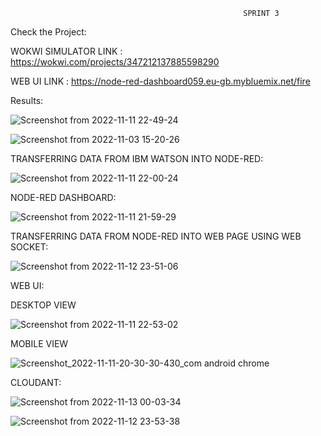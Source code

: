                                                         SPRINT 3

Check the Project:

WOKWI SIMULATOR LINK : https://wokwi.com/projects/347212137885598290

WEB UI LINK : https://node-red-dashboard059.eu-gb.mybluemix.net/fire


Results:


![Screenshot from 2022-11-11 22-49-24](https://user-images.githubusercontent.com/71424761/201395405-5e9a4687-c9cb-444c-b1cc-32b511d397f1.png)


![Screenshot from 2022-11-03 15-20-26](https://user-images.githubusercontent.com/71424761/201396941-8adefb4c-16a7-4c96-889f-43e7bd4e8523.png)


TRANSFERRING DATA FROM IBM WATSON INTO NODE-RED:


![Screenshot from 2022-11-11 22-00-24](https://user-images.githubusercontent.com/71424761/201392999-753fdb4b-afa6-49f0-a054-cebe7135d38e.png)


NODE-RED DASHBOARD:


![Screenshot from 2022-11-11 21-59-29](https://user-images.githubusercontent.com/71424761/201393150-3448b268-afc6-4fda-999a-a8cfc5c18831.png)


TRANSFERRING DATA FROM NODE-RED INTO WEB PAGE USING WEB SOCKET:


![Screenshot from 2022-11-12 23-51-06](https://user-images.githubusercontent.com/71424761/201489470-6e8e8016-8649-44a6-a741-e8ab096b1468.png)


WEB UI:


DESKTOP VIEW


![Screenshot from 2022-11-11 22-53-02](https://user-images.githubusercontent.com/71424761/201395630-e2bb620e-3a51-437a-a185-5c1e72f3f3bd.png)


MOBILE VIEW


![Screenshot_2022-11-11-20-30-30-430_com android chrome](https://user-images.githubusercontent.com/71424761/201489343-41c9c173-c5d2-4d05-8b45-365aee8f4e40.jpg)


CLOUDANT:


![Screenshot from 2022-11-13 00-03-34](https://user-images.githubusercontent.com/71424761/201489558-cf5f6f4e-f2e5-4fd4-a894-f7826b955a41.png)


![Screenshot from 2022-11-12 23-53-38](https://user-images.githubusercontent.com/71424761/201489571-55c00678-8835-4cc0-85bd-d083df62b104.png)

